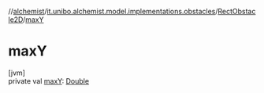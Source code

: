 //[alchemist](../../../index.md)/[it.unibo.alchemist.model.implementations.obstacles](../index.md)/[RectObstacle2D](index.md)/[maxY](max-y.md)

# maxY

[jvm]\
private val [maxY](max-y.md): [Double](https://kotlinlang.org/api/latest/jvm/stdlib/kotlin/-double/index.html)
